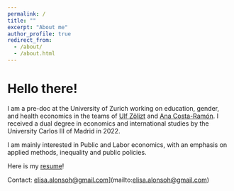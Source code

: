 ```yaml
---
permalink: /
title: ""
excerpt: "About me"
author_profile: true
redirect_from: 
  - /about/
  - /about.html
---
```


# Hello there!
I am a pre-doc at the University of Zurich working on education, gender, and health economics in the teams of [Ulf Zölizt](https://ulfzoelitz.com/) and [Ana Costa-Ramón](https://sites.google.com/view/anamariacostaramon). I received a dual degree in economics and international studies by the University Carlos III of Madrid in 2022. 

I am mainly interested in Public and Labor economics, with an emphasis on applied methods, inequality and public policies.

Here is my [resume](https://https://elisaalonsoh.github.io/files/resume_Elisa_Alonso_Herero_2023)!

Contact: elisa.alonsoh@gmail.com](mailto:elisa.alonsoh@gmail.com)

